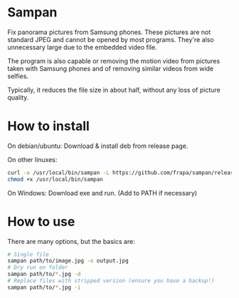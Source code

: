 # Sampan

Fix panorama pictures from Samsung phones. These pictures are not standard JPEG
and cannot be opened by most programs. They're also unnecessary large due to
the embedded video file.

The program is also capable or removing the motion video from pictures taken
with Samsung phones and of removing similar videos from wide selfies.

Typically, it reduces the file size in about half, without any loss of picture
quality.

# How to install

On debian/ubuntu: Download & install deb from release page.

On other linuxes:

```bash
curl -o /usr/local/bin/sampan -L https://github.com/frapa/sampan/releases/latest/download/sampan
chmod +x /usr/local/bin/sampan
```

On Windows: Download exe and run. (Add to PATH if necessary)

# How to use

There are many options, but the basics are:

```bash
# Single file
sampan path/to/image.jpg -o output.jpg
# Dry run on folder
sampan path/to/*.jpg -d
# Replace files with stripped version (ensure you have a backup!)
sampan path/to/*.jpg -i
```
